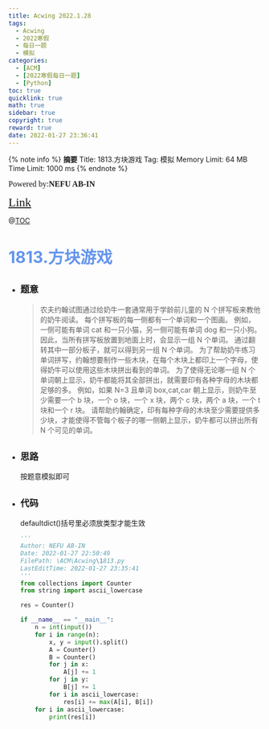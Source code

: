 ```yaml
---
title: Acwing 2022.1.28
tags:
  - Acwing
  - 2022寒假
  - 每日一题
  - 模拟
categories:
  - [ACM]
  - [2022寒假每日一题]
  - [Python]
toc: true
quicklink: true
math: true
sidebar: true
copyright: true
reward: true
date: 2022-01-27 23:36:41
---
```


{% note info %}
**摘要**
Title: 1813.方块游戏
Tag: 模拟
Memory Limit: 64 MB
Time Limit: 1000 ms
{% endnote %}
<!-- more -->

<font size=3 face=楷体>Powered by:**NEFU AB-IN**</font>

<font color=#FFA500 size=5 face=楷体>[Link](https://www.acwing.com/problem/content/description/1815/)</font>

@[TOC](文章目录)

# <font color=#6495ED size=6>1813.方块游戏</font>

* ## <font size=4 face=粗体>题意</font>

  >农夫约翰试图通过给奶牛一套通常用于学龄前儿童的 N 个拼写板来教他的奶牛阅读。
  >每个拼写板的每一侧都有一个单词和一个图画。
  >例如，一侧可能有单词 cat 和一只小猫，另一侧可能有单词 dog 和一只小狗。
  >因此，当所有拼写板放置到地面上时，会显示一组 N 个单词。
  >通过翻转其中一部分板子，就可以得到另一组 N 个单词。
  >为了帮助奶牛练习单词拼写，约翰想要制作一些木块，在每个木块上都印上一个字母，使得奶牛可以使用这些木块拼出看到的单词。
  >为了使得无论哪一组 N 个单词朝上显示，奶牛都能将其全部拼出，就需要印有各种字母的木块都足够的多。
  >例如，如果 N=3 且单词 box,cat,car 朝上显示，则奶牛至少需要一个 b 块，一个 o 块，一个 x 块，两个 c 块，两个 a 块，一个 t 块和一个 r 块。
  >请帮助约翰确定，印有每种字母的木块至少需要提供多少块，才能使得不管每个板子的哪一侧朝上显示，奶牛都可以拼出所有 N 个可见的单词。

* ## <font size=4 face=粗体>思路</font>

  按题意模拟即可

* ## <font size=4 face=粗体>代码</font>

  defaultdict()括号里必须放类型才能生效
  ```python
  '''
  Author: NEFU AB-IN
  Date: 2022-01-27 22:50:49
  FilePath: \ACM\Acwing\1813.py
  LastEditTime: 2022-01-27 23:35:41
  '''
  from collections import Counter
  from string import ascii_lowercase

  res = Counter()

  if __name__ == "__main__":
      n = int(input())
      for i in range(n):
          x, y = input().split()
          A = Counter()
          B = Counter()
          for j in x:
              A[j] += 1
          for j in y:
              B[j] += 1
          for i in ascii_lowercase:
              res[i] += max(A[i], B[i])
      for i in ascii_lowercase:
          print(res[i])
  ```